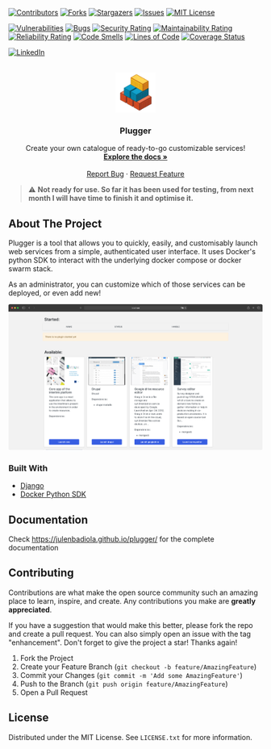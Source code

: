 [![Contributors][contributors-shield]][contributors-url]
[![Forks][forks-shield]][forks-url]
[![Stargazers][stars-shield]][stars-url]
[![Issues][issues-shield]][issues-url]
[![MIT License][license-shield]][license-url]

[![Vulnerabilities](https://sonarcloud.io/api/project_badges/measure?project=julenbadiola_plugger&metric=vulnerabilities)](https://sonarcloud.io/summary/new_code?id=julenbadiola_plugger)
[![Bugs](https://sonarcloud.io/api/project_badges/measure?project=julenbadiola_plugger&metric=bugs)](https://sonarcloud.io/summary/new_code?id=julenbadiola_plugger)
[![Security Rating](https://sonarcloud.io/api/project_badges/measure?project=julenbadiola_plugger&metric=security_rating)](https://sonarcloud.io/summary/new_code?id=julenbadiola_plugger)
[![Maintainability Rating](https://sonarcloud.io/api/project_badges/measure?project=julenbadiola_plugger&metric=sqale_rating)](https://sonarcloud.io/summary/new_code?id=julenbadiola_plugger)
[![Reliability Rating](https://sonarcloud.io/api/project_badges/measure?project=julenbadiola_plugger&metric=reliability_rating)](https://sonarcloud.io/summary/new_code?id=julenbadiola_plugger)
[![Code Smells](https://sonarcloud.io/api/project_badges/measure?project=julenbadiola_plugger&metric=code_smells)](https://sonarcloud.io/summary/new_code?id=julenbadiola_plugger)
[![Lines of Code](https://sonarcloud.io/api/project_badges/measure?project=julenbadiola_plugger&metric=ncloc)](https://sonarcloud.io/summary/new_code?id=julenbadiola_plugger)
[![Coverage Status](https://coveralls.io/repos/github/julenbadiola/plugger/badge.svg?branch=master)](https://coveralls.io/github/julenbadiola/plugger?branch=master)

[![LinkedIn][linkedin-shield]][linkedin-url]

<br />
<div align="center">
  <a href="https://github.com/julenbadiola/plugger">
    <img src="app/static/favicon/favicon.png" alt="Logo" width="80" height="80">
  </a>

  <h3 align="center">Plugger</h3>

  <p align="center">
    Create your own catalogue of ready-to-go customizable services!
    <br />
    <a href="https://julenbadiola.github.io/plugger/"><strong>Explore the docs »</strong></a>
    <br />
    <br />
    <a href="https://github.com/julenbadiola/plugger/issues">Report Bug</a>
    ·
    <a href="https://github.com/julenbadiola/plugger/issues">Request Feature</a>
  </p>
</div>

> :warning: **Not ready for use. So far it has been used for testing, from next month I will have time to finish it and optimise it.**

## About The Project

Plugger is a tool that allows you to quickly, easily, and customisably launch web services from a simple, authenticated user interface. It uses Docker's python SDK to interact with the underlying docker compose or docker swarm stack.

As an administrator, you can customize which of those services can be deployed, or even add new!

[![Plugger Screen Shot][plugger-screenshot]](https://example.com)

### Built With

* [Django](https://www.djangoproject.com/)
* [Docker Python SDK](https://pypi.org/project/docker/)

## Documentation

Check https://julenbadiola.github.io/plugger/ for the complete documentation

## Contributing

Contributions are what make the open source community such an amazing place to learn, inspire, and create. Any contributions you make are **greatly appreciated**.

If you have a suggestion that would make this better, please fork the repo and create a pull request. You can also simply open an issue with the tag "enhancement".
Don't forget to give the project a star! Thanks again!

1. Fork the Project
2. Create your Feature Branch (`git checkout -b feature/AmazingFeature`)
3. Commit your Changes (`git commit -m 'Add some AmazingFeature'`)
4. Push to the Branch (`git push origin feature/AmazingFeature`)
5. Open a Pull Request

## License

Distributed under the MIT License. See `LICENSE.txt` for more information.


<!-- MARKDOWN LINKS & IMAGES -->
<!-- https://www.markdownguide.org/basic-syntax/#reference-style-links -->
[contributors-shield]: https://img.shields.io/github/contributors/julenbadiola/plugger.svg?style=flat-square&logo=github
[contributors-url]: https://github.com/julenbadiola/plugger/graphs/contributors
[forks-shield]: https://img.shields.io/github/forks/julenbadiola/plugger.svg?style=flat-square&logo=github
[forks-url]: https://github.com/julenbadiola/plugger/network/members
[stars-shield]: https://img.shields.io/github/stars/julenbadiola/plugger.svg?style=flat-square&logo=github
[stars-url]: https://github.com/julenbadiola/plugger/stargazers
[issues-shield]: https://img.shields.io/github/issues/julenbadiola/plugger.svg?style=flat-square&logo=github
[issues-url]: https://github.com/julenbadiola/plugger/issues
[license-shield]: https://img.shields.io/github/license/julenbadiola/plugger.svg?style=flat-square&logo=github
[license-url]: https://github.com/julenbadiola/plugger/blob/master/LICENSE.txt
[linkedin-shield]: https://img.shields.io/badge/-My%20LinkedIn%20profile-black.svg?style=flat-square&logo=linkedin&colorB=555
[linkedin-url]: https://www.linkedin.com/in/julen-badiola-860191183/
[plugger-screenshot]: screenshot.png